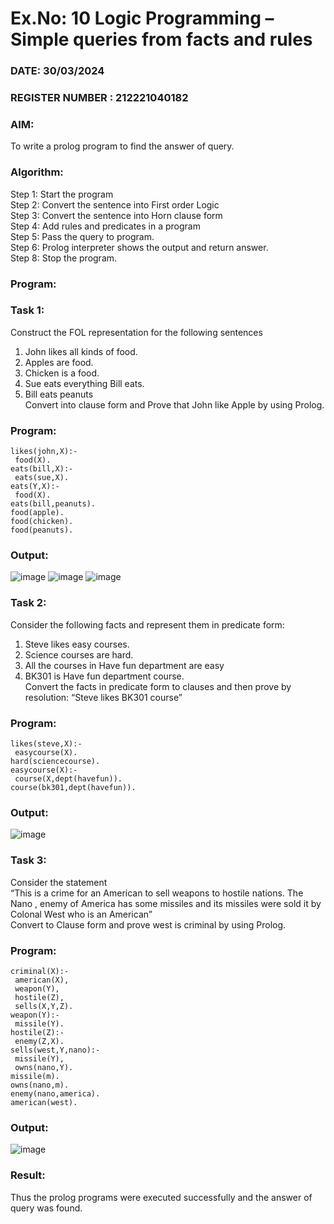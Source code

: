 # Ex.No: 10  Logic Programming –  Simple queries from facts and rules
### DATE: 30/03/2024                                                                            
### REGISTER NUMBER : 212221040182
### AIM: 
To write a prolog program to find the answer of query. 
###  Algorithm:
 Step 1: Start the program <br> 
 Step 2: Convert the sentence into First order Logic  <br> 
 Step 3:  Convert the sentence into Horn clause form  <br> 
 Step 4: Add rules and predicates in a program   <br> 
 Step 5:  Pass the query to program. <br> 
 Step 6: Prolog interpreter shows the output and return answer. <br> 
 Step 8:  Stop the program.
### Program:
### Task 1:
Construct the FOL representation for the following sentences <br> 
1.	John likes all kinds of food.  <br> 
2.	Apples are food.  <br> 
3.	Chicken is a food.  <br> 
4.	Sue eats everything Bill eats. <br> 
5.	 Bill eats peanuts  <br> 
   Convert into clause form and Prove that John like Apple by using Prolog. <br> 
### Program:
```
likes(john,X):- 
 food(X). 
eats(bill,X):- 
 eats(sue,X). 
eats(Y,X):- 
 food(X). 
eats(bill,peanuts). 
food(apple). 
food(chicken). 
food(peanuts).
```
### Output:
![image](https://github.com/vithyasenthilkumar/AI_Lab_2023-24/assets/127177445/28a0dc65-909f-46a9-87f4-6865a4dcea01)
![image](https://github.com/vithyasenthilkumar/AI_Lab_2023-24/assets/127177445/483fc3a0-0395-4b49-b87d-dd84166adaf2)
![image](https://github.com/vithyasenthilkumar/AI_Lab_2023-24/assets/127177445/ffe7f351-38c0-4bb8-828f-9779d6b48045)
### Task 2:
Consider the following facts and represent them in predicate form: <br>              
1.	Steve likes easy courses. <br> 
2.	Science courses are hard. <br> 
3. All the courses in Have fun department are easy <br> 
4. BK301 is Have fun department course.<br> 
Convert the facts in predicate form to clauses and then prove by resolution: “Steve likes BK301 course”<br> 
### Program:
```
likes(steve,X):- 
 easycourse(X). 
hard(sciencecourse). 
easycourse(X):- 
 course(X,dept(havefun)). 
course(bk301,dept(havefun)).
```
### Output:
![image](https://github.com/vithyasenthilkumar/AI_Lab_2023-24/assets/127177445/1b565bf6-952e-4e72-8321-bb9dee01aaba)
### Task 3:
Consider the statement <br> 
“This is a crime for an American to sell weapons to hostile nations. The Nano , enemy of America has some missiles and its missiles were sold it by Colonal West who is an American” <br> 
Convert to Clause form and prove west is criminal by using Prolog.<br> 
### Program:
```
criminal(X):- 
 american(X), 
 weapon(Y), 
 hostile(Z), 
 sells(X,Y,Z). 
weapon(Y):- 
 missile(Y). 
hostile(Z):- 
 enemy(Z,X). 
sells(west,Y,nano):- 
 missile(Y), 
 owns(nano,Y). 
missile(m). 
owns(nano,m). 
enemy(nano,america). 
american(west).
```
### Output:
![image](https://github.com/vithyasenthilkumar/AI_Lab_2023-24/assets/127177445/42f651ff-c78e-435b-b637-8627d2c8767c)
### Result:
Thus the prolog programs were executed successfully and the answer of query was found.
